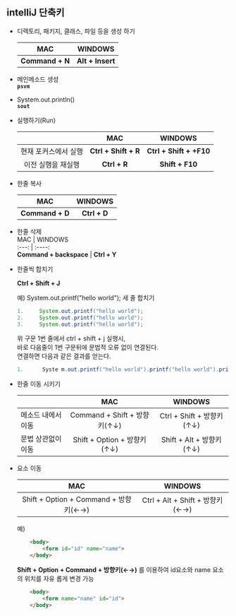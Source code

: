 ## intelliJ 단축키

- 디렉토리, 패키지, 클래스, 파일 등을 생성 하기

    MAC         | WINDOWS       
    :---:       | :----:        
    <b>Command + N</b> | <b>Alt + Insert</b>

- 메인메소드 생성  
    <b>`psvm`  </b>

- System.out.println()  
  <b> `sout`</b>

- 실행하기(Run)

    |               |   MAC       | WINDOWS       
    |      :---:    |:---:        | :----:        
    현재 포커스에서 실행 |<b>Ctrl + Shift + R</b> | <b>Ctrl + Shift + +F10</b>
    이전 실행을 재실행  |<b>Ctrl + R</b> | <b>Shift + F10</b>

- 한줄 복사  

    MAC         | WINDOWS       
    :---:       | :----:        
    <b>Command + D</b> | <b>Ctrl + D</b>

- 한줄 삭제  
    MAC         | WINDOWS       
    :---:       | :----:        
    <b>Command + backspace</b> | <b>Ctrl + Y</b>

- 한줄씩 합치기   
 
    <b>Ctrl + Shift + J</b>
  
    예) System.out.printf("hello world"); 세 줄 합치기
    ```java
    1.     System.out.printf("hello world");
    2.     System.out.printf("hello world");
    3.     System.out.printf("hello world");
    ```

    위 구문 1번 줄에서 ctrl + shift + j 실행시,  
    바로 다음줄이 1번 구문뒤에 문법적 오류 없이 연결된다.  
    연결하면 다음과 같은 결과를 얻는다.

    ```java
    1.      Syste m.out.printf("hello world").printf("hello world").printf("hello world").printf("hello world");
    ```
    
- 한줄 이동 시키기
  
    |                    |              MAC             |          WINDOWS          |
    |--------------------|:----------------------------:|:-------------------------:|
    | 메소드 내에서 이동 | Command + Shift + 방향키(↑↓) | Ctrl + Shift + 방향키(↑↓) |
    | 문법 상관없이 이동 |  Shift + Option + 방향키(↑↓) |  Shift + Alt + 방향키(↑↓) |  

- 요소 이동  
    
    |           MAC              |     WINDOWS           |
    |:--------------------------:|:---------------------:|
    | Shift + Option + Command + 방향키(←→) | Ctrl + Alt + Shift + 방향키(←→) |
    
    예)
      
    ```html  
        <body>
            <form id="id" name="name">
        </body>
    ```  
    **Shift + Option + Command + 방향키(←→)** 를 이용하여 id요소와 name 요소의 위치를 자유 롭게 변경 가능
    
    ```html
        <body>
            <form name="name" id="id">
        </body>
    ```